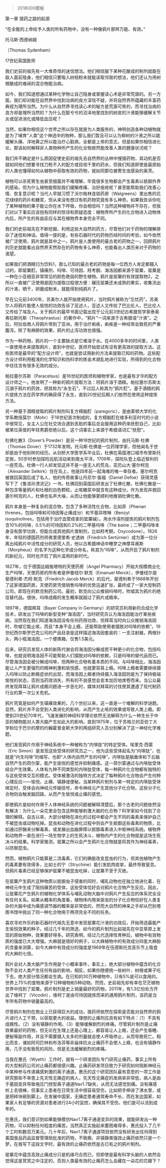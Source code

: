 # 
> 2018000模板




第一章 猎药之路的起源


“在全能的上帝给予人类的所有药物中，没有一种像鸦片那样万能、有效。”

托马斯·西德纳姆

（Thomas Sydenham）

17世纪英国医师

我们史前的祖先有一大堆奇怪的迷信想法。他们相信服下某种花酿成的制剂就能在敌人面前隐身，他们相信只要吸入树枝粉末就能读取邻居的想法，他们还认为用树根酿成的难闻的混合物能治病。

如今，我们知道想通过某种化学物让自己隐身或掌握读心术是非常荒唐的。另一方面，我们却对能在自然界中找到治病的良方深信不疑，并将自然界所蕴藏的丰富药典视为理所当然。为什么从自然界寻找读心术的秘方是荒唐可笑的，而寻找治病的良方却是理所当然的？为什么在脏兮兮的沼泽地里找到的树皮的汁液能够缓解关节炎或促进消化或降低血压呢？

当然，如果你相信这个世界之所以存在就是为人类服务的，神明创造各种动植物就是为了哺育“人类”这个神选中的物种，那么我们暂且可以认为柳树的汁液之所以能缓解头痛、洋地黄之所以能治疗心脏病，全都是上帝的意志。但是如果你相信进化论，那该如何解释非人类物种所产生的化合物居然能改善人类的健康状况呢？

我们并不确定是什么原因促使史前的祖先去自然界的丛林中搜猎药物，其动机是否就如同他们想要寻找刀枪不入的配方或目视千里的药水，但我们知道即使是最原始的人类也懂得如何从植物中获取有效的药物，就如同那位被寄生虫感染的奥茨。

植物可以杀死寄生虫甚至细菌并不难理解，毕竟很多生物都会产生毒素以抵御外界的感染。但为什么植物能帮助我们缓解疼痛、治好痤疮呢？甚至能帮助我们改善心情、恢复意识呢？当代人早就习惯了沃尔格林连锁药房（Walgreens）里出售的花花绿绿的药片和糖浆，但从来没有想过有机药物究竟有多么神奇。如果我告诉你吃了某种植物的果子能让你在水下呼吸，你会相信吗？当然这种植物并不存在，但我们对以下事实应该抱有同样的惊讶和质疑态度：植物界所产生的化合物进入动物体内后，所产生的有益反应与其在植物界本身完全不同。

我们的史前祖先在不断挖掘、利用这些大自然的药方，尽管他们对于药物的理解掺杂了迷信和神话。值得一提的是，有些石器时代的药物历经时间的考验，如今依然被广泛使用，鸦片就是其中之一。鸦片是人类使用的最古老的药物之一，回顾鸦片的历史就能看出自然界天然存在的药物有多么神奇，也能看出人类历来对于药物的渴望。

如果我们把酒精归为饮料1，那么已知的最古老的药物是每一位西方人肯定都摄入过的，即罂粟酊。镇痛剂、吗啡、可待因、羟考酮、海洛因都来源于罂粟，罂粟是一种在小亚细亚非常常见的颜色艳丽的野生植物。鸦片是罂粟的有效提取物2，之所以一直被广泛使用是因为提取过程很方便：碾压罂粟还未成熟的果实，收集流出的汁液，晒干，研磨成粉末，就能得到纯鸦片了。

早在公元前3400年，苏美尔人就开始使用鸦片，当时鸦片被称为“忘忧药”。苏美尔人将鸦片能使人愉悦的功效告诉了亚述人，亚述人又传给了巴比伦人，巴比伦人又传给了埃及人。关于鸦片的最早书面记载出现于公元前3世纪古希腊哲学家泰奥弗拉斯托斯（Theophrastus）的著作中，“鸦片”一词来源于古希腊语“汁液”。之后，阿拉伯商人将鸦片带到了亚洲，用于治疗痢疾，痢疾是一种经常会致死的严重腹泻。除了有麻醉的效果，鸦片的止泻功效也很强。

作为一种药物，鸦片的一个主要缺点是它难溶于水。在4000多年的时间里，人类一直使用水来提取鸦片，直到中世纪，医师开始尝试有没有更高效的提取方法。这些医师是最早的“配方设计师”，也就是尝试用新的方法来提取已知的药物。这些配方设计师利用粗浅的化学知识和伪科学的炼金术胡乱地进行实验，所得到的化合物中往往含有很多无效的成分。

帕拉塞尔苏斯（Paracelsus）是16世纪的医师和植物学家，也是最有才华的配方设计师之一。他发明了一种新的鸦片提取方法：将鸦片溶于酒精。帕拉塞尔苏斯太沉溺于鸦片的药效，把其称为“永生石”，不过后人称其为“鸦片酊”。基于酒精的鸦片提炼方法在药学界的确获得了永生，直到20世纪后期人们依然在使用这种提炼方法。

另一种基于酒精提取的鸦片制剂叫复方樟脑酊（paregoric），是由莱顿大学的化学系教授莫尔（Mohr）于18世纪首次制成的，复方樟脑酊在维多利亚时代的小说中很常见，女主人公在社交场合遇到丢脸的事后总会服用这种药来抚慰自己，比如被某位英俊的年轻男爵拒绝以后。这个词事实上来源于希腊语词汇“抚慰”。

杜佛化散3（Dover’s Powder）是另一种18世纪的鸦片制剂，由托马斯·杜佛（Thomas Dover）于1732年发明。托马斯·杜佛是一位药理学家，但他闻名于世却是由于他别样的经历。从剑桥大学医学系毕业后，杜佛在英国港口城市布里斯托定居，50岁时参加探险巡航活动来到南太平洋。1709年，探险队登上临近智利的一座荒岛。杜佛一行人却发现这并不是一座无人的荒岛，亚历山大·塞尔柯克（Alexander Selkirk）住在岛上，他是四年前一起海难的唯一幸存者。塞尔柯克被救回英国后成了名人，他的传奇故事让丹尼尔·笛福（Daniel Defoe）获得灵感写下了《鲁滨孙漂流记》一书。杜佛回到英国后研发出了杜佛化散，杜佛化散是一种包含等量鸦片和吐根的白色颗粒，止咳糖浆中就含有这种成分。作为发现并救回塞尔柯克的人，杜佛也名声大噪，从而让他能够更顺利地推销杜佛化散。

鸦片本身是一种复杂的混合物，包含了多种活性化合物，比如菲（Phenan threnes，包括吗啡和可待因等止痛成分）和苄基异喹啉（Benzyl isoqulnolines，包括用于治疗血管痉挛的罂粟碱）。用水作溶剂提炼的鸦片制剂包含10%的吗啡，0.5%的可待因和0.2%的二甲基吗啡（The baine；二甲基吗啡本身没有医学功效，但能合成其他鸦片类制剂，比如羟考酮，Oxycodone）。1826年，年轻的德国药剂师弗里德里希·史透纳（Friedrich Sertürner）成为第一位分离出纯鸦片中活性成分的研究人员，他以古希腊神话中睡梦之神摩耳甫斯（Morpheus）的名字为这种化学成分命名，称其为“吗啡”，从而开启了鸦片制剂的新纪元，同时也开启了鸦片滥用的新时代。

1827年，位于德国达姆施塔特的天使药房（Angel Pharmacy）开始大规模商业化生产吗啡，天使药房的所有者是伊曼纽尔·默克（Emanuel Merck），伊曼纽尔是斐德利希·杰柯·默克（Friedrich Jacob Merck）的后代，斐德利希于1668年开创了这家德国药房。天使药房凭借销售吗啡的优势迅速扩张，最终成了一家大型制药公司，即现在的默克制药公司。最初，默克向公众推销吗啡时，吹嘘其为鸦片的绝佳替代品。很快，吗啡成瘾的发生概率就超过了鸦片成瘾率。

1897年，德国拜耳（Bayer Company in Germany）的研究员利用新的合成化学技术，研发出了吗啡的新型变种“海洛因”，当时研究员认为海洛因能治疗某些疾病。当然现在我们知道海洛因没有任何药用功效，但拜耳当时向公众推销海洛因时，吹嘘它能止咳，而且“本身不会上瘾，还能帮助使用者摆脱对吗啡的依赖”。19世纪西尔斯罗巴克公司的产品目录是这样描述海洛因套装的：一支注射器，两根针头，两小瓶海洛因，一个便携箱，仅售1.5美元。

后来，研究员发现人体的新陈代谢会将海洛因分解成若干种更小的化合物，包括吗啡，也就说明海洛因不可能帮助人们摆脱对吗啡的依赖，只是吗啡的替代品而已。尽管海洛因会被分解成吗啡，但两种化合物有着本质的不同。与吗啡相比，海洛因能让人产生更强烈的精神刺激和愉悦感，也就更容易上瘾。吗啡上瘾者需要继续摄入吗啡以防止断瘾症状的出现，而海洛因上瘾者持续摄入海洛因则是为了保持极端愉悦的状态，否则当药效消失，所有的不良感觉会变本加厉地席卷而来。当公众最终发现拜耳让鸦片成瘾问题进一步恶化时，媒体对拜耳的讨伐使其遭遇了现代制药行业的第一次公关危机。

鸦片究竟是如何产生镇痛效果的，几个世纪以来，这一直是一个难解的科学谜题。显然，鸦片并不会受到人类进化的影响，从而产生止咳的效果或导致人类上瘾。即使到20世纪70年代，飞速发展的神经科学理论依然无法解释为什么一种生长于中亚的植物能对人类大脑产生如此大的影响。直到1975年，位于苏格兰的亚伯丁大学和位于巴尔的摩的约翰霍普金斯大学的两组研究人员分别解决了这一神经化学难题。

他们发现鸦片作用于神经系统中一种被称为“内啡肽”的特定受体。埃里克·西蒙（Eric Simon）是发现这些受体的研究员之一，他为这些受体起名为“内啡肽”，也就是“内生吗啡”的缩写，也即“人体内自然产生的吗啡”。内啡肽是脑垂体和下丘脑自然产生的荷尔蒙，能产生愉悦的感觉并抑制痛感。这一荷尔蒙通过与内啡肽受体结合产生效果。人体有九种不同类型的内啡肽受体，每一种鸦片化合物都有独特的与这些受体交互的模式。受体被激活的独特方式决定了每种鸦片化合物会产生何种心理反应——愉悦、止痛、镇静或便秘。当某种鸦片制剂与某一特定的内啡肽受体绑定时，受体会向神经元传输信号，命令神经元产生其他分子化合物，这些分子化合物则会触发脑回路，从而产生愉悦或止痛的感觉。

即使鸦片是如何作用于人体神经系统的问题被解释清楚后，那个古老的问题依然没有解决：为什么一朵花里会包含这种能够刺激大脑的化合物？科学家如今找到了合理的解释。自古以来，大部分植物在进化的过程中都会产生不同的毒素来保护自己不被昆虫或动物吃掉。昆虫和动物在进化过程中则会产生抵御这些毒素的物质，比如通过肝酶来分解毒素，或发展出血脑屏障以抵御毒素进入中枢神经系统。植物界和动物界一直在进行一场生物学上的生死决斗，植物内产生的化合物就是这场生死决斗的结果。科学家推测，罂粟之所以会产生鸦片化合物就是将其作为神经毒素，以防御昆虫。

然而，植物鸦片只能算是二流毒素，它们的确能改变昆虫的行为，但其他植物产生的毒素要有效得多，比如士的宁（Strychine）能引发肌肉痉挛，最终导致窒息。但鸦片毒素已经足够保护罂粟不被昆虫吃掉，让罂粟不至于灭绝。

在罂粟产生鸦片这种物质以抵御虫子侵害的同时，哺乳动物也在独立地进化着，在神经元中生成了阻挡痛苦的受体，这些受体恰好会对鸦片化合物产生反应。因此，让罂粟花产生鸦片的植物化学体系与哺乳动物大脑中对鸦片产生反应的体系完全没有任何关系。如果从概率的角度看，植物体内用来驱虫的分子化合物恰好在人类复杂的大脑中成为痛感调节器的概率是非常低的，然而大自然的神来之手却从巴别塔图书馆中挑出了同一种化合物用于两项完全不同的任务。

喜欢寻欢作乐的新石器时代祖先无意中发现罂粟花汁液的功效后，开始筛选最能产生愉悦效果的种子。经过几千年的筛选，如今的鸦片制剂比起祖先在中亚草原上发现的原始物种，效果要好得多。研究表明，经过几代选择性育种后，植物中有效物质的强度已大大增强。大麻就是很好的例子，以大麻植物中的有效成分四氢大麻酚的含量来测算，如今大麻中有效成分的强度是1969年在伍德斯托克音乐节上吸食的大麻的七倍。

鸦片会对人类大脑产生作用是个小概率事件，事实上，绝大部分植物中蕴含的化合物不会对人类产生任何有益的影响，相反，如果你随便挑一些树叶、树根或果子吃下去，绝大部分情况都会生病。在已知的30万种植物中，只有5%是可以食用的。世界上75%的食物来源于12种植物和5种动物。然而，史前祖先却有幸在茫茫植物世界中找到了罂粟。鸦片制剂是史上销量最好的药物，2011年，有1.3亿份处方开出了维柯丁（Vicodin），维柯丁是由可待因提炼而来的通用鸦片制剂，该药是当年所有药物中销量最高的。

尽管鸦片制剂在商业上已获得巨大的成功，猎药师依然在探索是否能对自然界的鸦片进行人工干预，以获取更大的收益。理想的止痛剂应具有如下特点：（1）不具有成瘾性。（2）没有镇静的作用。（3）能够缓解剧烈的疼痛。尽管鸦片制剂是止痛效果最好的药物，但无论在生理上还是心理上，都容易让人上瘾，还会产生昏睡、便秘等副作用，并且不需要摄入太多的剂量就会使人呼吸停止，从而导致死亡。相比而言，诸如阿司匹林和布洛芬等非甾体抗炎止痛药不会使人上瘾，也没有镇静作用，几乎没有致死的风险，但是无法缓解剧烈的疼痛。

当我在惠氏（Wyeth）工作时，就有一个研发团队专门研究止痛药，事实上所有的大型制药公司对止痛药都很感兴趣。止痛药研发项目致力于研究如何阻断神经元中某种参与传递痛感刺激的离子通道。惠氏的这个研究团队最有意思的一项工作是研究那些不幸患上先天性无痛症的病人，先天性无痛症的发病率非常低，病人是由于基因变异导致电压门控型离子通道Nav1.7缺失，从而无法感觉到痛。没有痛感听上去很棒，但事实上患者在日常生活中很容易受伤，比如把手伸进了沸水里，或是把砖块砸到脚上。在发展中国家，无痛症患者通常寿命不长，而在发达国家，如果家人有足够的资源对患者进行24小时监控，确保其不受伤，他们是可以活到成年的。

在惠氏，我们意识到如果能够模仿Nav1.7离子通道变异的效果，就能研发出一种药物，可以抑制任何程度的痛苦。当然真正实施起来要困难得多，惠氏投入了几千个工时和数百万美元。几十年后，Nav1.7离子通道项目依然没有研发出任何得到美国食品药品监督管理局批准的药物，不致瘾、非镇静类强效止痛药依然只是一个梦。在我写下这段文字时，最有效的止痛药依然是古已有之的鸦片制剂。

罂粟花中蕴含高效止痛成分只是机缘巧合而已，但即使是最有科学头脑的人依然会觉得这是冥冥之中注定的，否则人类最有效的止痛药怎么会藏在一朵花的花瓣下？


